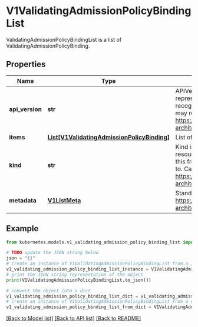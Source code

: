 # V1ValidatingAdmissionPolicyBindingList

ValidatingAdmissionPolicyBindingList is a list of ValidatingAdmissionPolicyBinding.

## Properties

Name | Type | Description | Notes
------------ | ------------- | ------------- | -------------
**api_version** | **str** | APIVersion defines the versioned schema of this representation of an object. Servers should convert recognized schemas to the latest internal value, and may reject unrecognized values. More info: https://git.k8s.io/community/contributors/devel/sig-architecture/api-conventions.md#resources | [optional] 
**items** | [**List[V1ValidatingAdmissionPolicyBinding]**](V1ValidatingAdmissionPolicyBinding.md) | List of PolicyBinding. | 
**kind** | **str** | Kind is a string value representing the REST resource this object represents. Servers may infer this from the endpoint the client submits requests to. Cannot be updated. In CamelCase. More info: https://git.k8s.io/community/contributors/devel/sig-architecture/api-conventions.md#types-kinds | [optional] 
**metadata** | [**V1ListMeta**](V1ListMeta.md) | Standard list metadata. More info: https://git.k8s.io/community/contributors/devel/sig-architecture/api-conventions.md#types-kinds | [optional] 

## Example

```python
from kubernetes.models.v1_validating_admission_policy_binding_list import V1ValidatingAdmissionPolicyBindingList

# TODO update the JSON string below
json = "{}"
# create an instance of V1ValidatingAdmissionPolicyBindingList from a JSON string
v1_validating_admission_policy_binding_list_instance = V1ValidatingAdmissionPolicyBindingList.from_json(json)
# print the JSON string representation of the object
print(V1ValidatingAdmissionPolicyBindingList.to_json())

# convert the object into a dict
v1_validating_admission_policy_binding_list_dict = v1_validating_admission_policy_binding_list_instance.to_dict()
# create an instance of V1ValidatingAdmissionPolicyBindingList from a dict
v1_validating_admission_policy_binding_list_from_dict = V1ValidatingAdmissionPolicyBindingList.from_dict(v1_validating_admission_policy_binding_list_dict)
```
[[Back to Model list]](../README.md#documentation-for-models) [[Back to API list]](../README.md#documentation-for-api-endpoints) [[Back to README]](../README.md)


